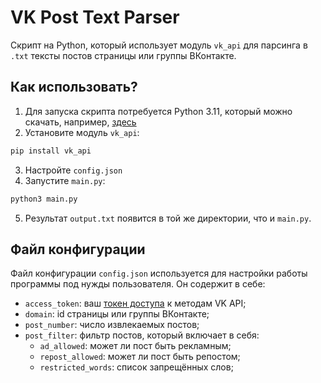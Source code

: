 # VK Post Text Parser
Скрипт на Python, который использует модуль `vk_api` для парсинга в `.txt` тексты постов страницы или группы ВКонтакте.

## Как использовать?
1. Для запуска скрипта потребуется Python 3.11, который можно скачать, например, [здесь](https://www.python.org/downloads/)
2. Установите модуль `vk_api`:
  ```bash
  pip install vk_api
  ```
3. Настройте `config.json`
4. Запустите `main.py`:
  ```bash
  python3 main.py
  ```
5. Результат `output.txt` появится в той же директории, что и `main.py`.

## Файл конфигурации
Файл конфигурации `config.json` используется для настройки работы программы под нужды пользователя. Он содержит в себе:
- `access_token`: ваш [токен доступа](https://dev.vk.com/api/access-token/getting-started) к методам VK API;
- `domain`: id страницы или группы ВКонтакте;
- `post_number`: число извлекаемых постов;
- `post_filter`: фильтр постов, который включает в себя:
  - `ad_allowed`: может ли пост быть рекламным;
  - `repost_allowed`: может ли пост быть репостом;
  - `restricted_words`: список запрещённых слов;
